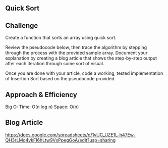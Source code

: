 ## Quick Sort

## Challenge
Create a function that sorts an array using quick sort.

Review the pseudocode below, then trace the algorithm by stepping through the process with the provided sample array. Document your explanation by creating a blog article that shows the step-by-step output after each iteration through some sort of visual.

Once you are done with your article, code a working, tested implementation of Insertion Sort based on the pseudocode provided.

## Approach & Efficiency

Big O:
Time: O(n log n) 
Space: O(n)

## Blog Article
https://docs.google.com/spreadsheets/d/1vUC_UZE1L-h47Ew-QH3rLMo4vkFI6hLtw9VxPpegGoA/edit?usp=sharing


